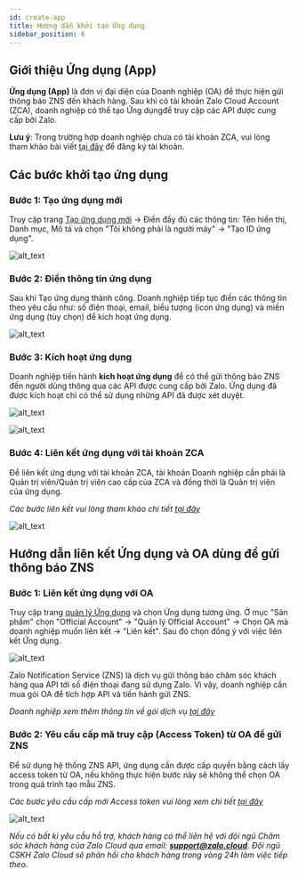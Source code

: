 ```yaml
---
id: create-app
title: Hướng dẫn khởi tạo Ứng dụng
sidebar_position: 6
---
```


## Giới thiệu Ứng dụng (App)

**Ứng dụng (App)** là đơn vị đại diện của Doanh nghiệp (OA) để thực hiện
gửi thông báo ZNS đến khách hàng. Sau khi có tài khoản Zalo Cloud
Account (ZCA), doanh nghiệp có thể tạo Ứng dụngđể truy cập các API được
cung cấp bởi Zalo.

**Lưu ý**: Trong trường hợp doanh nghiệp chưa có tài khoản ZCA, vui lòng
tham khảo bài viết <ins>[tại
đây](https://zalo.cloud/blog/zca-la-gi-huong-dan-dang-ky-tai-khoan-zca/gnuv4gqnejdddvg4m)</ins>
để đăng ký tài khoản.

## Các bước khởi tạo ứng dụng

### Bước 1: Tạo ứng dụng mới

Truy cập trang <ins> [Tạo ứng dụng
mới](https://developers.zalo.me/createapp)</ins> → Điền đầy đủ
các thông tin: Tên hiển thị, Danh mục, Mô tả và chọn "Tôi không phải là
người máy" → "Tạo ID ứng dụng".

![alt_text](https://stc-oa.zdn.vn/uploads/2023/06/13/92df837e93127fae7d89b6dcaa0e6851.png "image create app id")

### Bước 2: Điền thông tin ứng dụng

Sau khi Tạo ứng dụng thành công. Doanh nghiệp tiếp tục điền các thông
tin theo yêu cầu như: số điện thoại, email, biểu tượng (icon ứng dụng)
và miền ứng dụng (tùy chọn) để kích hoạt ứng dụng.

![alt_text](https://stc-oa.zdn.vn/uploads/2023/06/13/4f443e910650fbd72424f64e022f3551.png "image fill app info")

### Bước 3: Kích hoạt ứng dụng

Doanh nghiệp tiến hành **kích hoạt ứng dụng** để có thể gửi thông báo
ZNS đến người dùng thông qua các API được cung cấp bởi Zalo. Ứng dụng đã
được kích hoạt chỉ có thể sử dụng những API đã được xét duyệt.

![alt_text](https://stc-oa.zdn.vn/uploads/2023/06/13/8fc46ce4ebb3e97117606eafc138c856.png "image activate app")

![alt_text](https://stc-oa.zdn.vn/uploads/2023/06/13/2f44de20f2a5e129243ec3c020775d38.png "image activate app success")

### Bước 4: Liên kết ứng dụng với tài khoản ZCA

Để liên kết ứng dụng với tài khoản ZCA, tài khoản Doanh nghiệp cần phải
là Quản trị viên/Quản trị viên cao cấp của ZCA và đồng thời là Quản trị
viên của ứng dụng.

_Các bước liên kết vui lòng tham khảo chi tiết <ins> [tại
đây](https://zalo.cloud/blog/huong-dan-lien-ket-app-id-vao-tai-khoan-zalo-cloud-account-zca/vvurnnpbnqgn8dzbrv) </ins>_

![alt_text](https://stc-oa.zdn.vn/uploads/2023/06/13/9da02b7c78bb2d31151ebfe348b1edd6.png "image link ZCA")

## Hướng dẫn liên kết Ứng dụng và OA dùng để gửi thông báo ZNS

### Bước 1: Liên kết ứng dụng với OA

Truy cập trang [quản lý Ứng
dụng](https://developers.zalo.me/apps) và chọn Ứng dụng
tương ứng. Ở mục "Sản phẩm" chọn "Official Account" → "Quản lý Official
Account" → Chọn OA mà doanh nghiệp muốn liên kết → "Liên kết". Sau đó
chọn đồng ý với việc liên kết Ứng dụng.

![alt_text](https://stc-oa.zdn.vn/uploads/2023/06/13/7c34be81c52147848fff890e15098ed2.png "image link app-oa")

Zalo Notification Service (ZNS) là dịch vụ gửi thông báo chăm sóc khách
hàng qua API tới số điện thoại đang sử dụng Zalo. Vì vậy, doanh nghiệp
cần mua gói OA để tích hợp API và tiến hành gửi ZNS.

_Doanh nghiệp xem thêm thông tin về gói dịch vụ <ins> [tại
đây](https://oa.zalo.me/home/resources/policy/-trien-khai-goi-dich-vu-tra-phi-voi-zalo-oa-doanh-nghiep_4326077009372661188) </ins>_

### Bước 2: Yêu cầu cấp mã truy cập (Access Token) từ OA để gửi ZNS

Để sử dụng hệ thống ZNS API, ứng dụng cần được cấp quyền bằng cách lấy
access token từ OA, nếu không thực hiện bước này sẽ không thể chọn OA
trong quá trình tạo mẫu ZNS.

_Các bước yêu cầu cấp mới Access token vui lòng xem chi tiết <ins> [tại
đây](https://developers.zalo.me/docs/api/official-account-api/xac-thuc-va-uy-quyen/cach-2-xac-thuc-voi-cong-cu-api-explorer/phuong-thuc-lay-oa-access-token-su-dung-cong-cu-api-explorer-post-5004) </ins>_

![alt_text](https://stc-oa.zdn.vn/uploads/2023/06/13/42ad6181b5f0578b703b33558aa8148b.png "image provide AT")

_Nếu có bất kì yêu cầu hỗ trợ, khách hàng có thể liên hệ với đội ngũ
Chăm sóc khách hàng của Zalo Cloud qua email: **support@zalo.cloud**. Đội
ngũ CSKH Zalo Cloud sẽ phản hồi cho khách hàng trong vòng 24h làm việc
tiếp theo._
